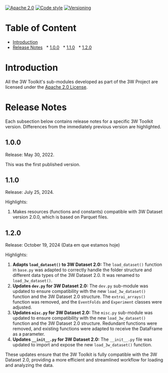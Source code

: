 [![Apache 2.0][apache-shield]][apache] 
[![Code style][black-shield]][black]
[![Versioning][semver-shield]][semver]

[apache]: https://opensource.org/licenses/Apache-2.0
[apache-shield]: https://img.shields.io/badge/License-Apache_2.0-blue.svg
[black]: https://github.com/psf/black
[black-shield]: https://img.shields.io/badge/code%20style-black-000000.svg
[semver]: https://semver.org
[semver-shield]: https://img.shields.io/badge/semver-2.0.0-blue

# Table of Content

* [Introduction](#introduction)
* [Release Notes](#release-notes)
  * [1.0.0](#100)
  * [1.1.0](#110)
  * [1.2.0](#120)  

# Introduction

All the 3W Toolkit's sub-modules developed as part of the 3W Project are licensed under the [Apache 2.0 License][apache].

# Release Notes

Each subsection below contains release notes for a specific 3W Toolkit version. Differences from the immediately previous version are highlighted.

## 1.0.0

Release: May 30, 2022.

This was the first published version.

## 1.1.0

Release: July 25, 2024.

Highlights:

1. Makes resources (functions and constants) compatible with 3W Dataset version 2.0.0, which is based on Parquet files.

## 1.2.0

Release: October 19, 2024  (Data em que estamos hoje)

Highlights:

1. **Adapts `load_dataset()` to 3W Dataset 2.0:** The `load_dataset()` function in `base.py` was adapted to correctly handle the folder structure and different data types of the 3W Dataset 2.0. It was renamed to `load_3w_dataset()`.
2. **Updates `dev.py` for 3W Dataset 2.0:** The `dev.py` sub-module was updated to ensure compatibility with the new `load_3w_dataset()` function and the 3W Dataset 2.0 structure. The `extrai_arrays()` function was removed, and the `EventFolds` and `Experiment` classes were adjusted.
3. **Updates `misc.py` for 3W Dataset 2.0:** The `misc.py` sub-module was updated to ensure compatibility with the new `load_3w_dataset()` function and the 3W Dataset 2.0 structure. Redundant functions were removed, and existing functions were adapted to receive the DataFrame as a parameter.
4. **Updates `__init__.py` for 3W Dataset 2.0:**  The `__init__.py` file was updated to import and expose the new `load_3w_dataset()` function.

These updates ensure that the 3W Toolkit is fully compatible with the 3W Dataset 2.0, providing a more efficient and streamlined workflow for loading and analyzing the data.
